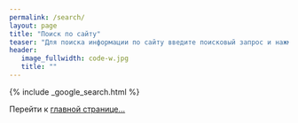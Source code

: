 ```yaml
---
permalink: /search/
layout: page
title: "Поиск по сайту"
teaser: "Для поиска информации по сайту введите поисковый запрос и нажмите Enter"
header:
   image_fullwidth: code-w.jpg
   title: ""
---
```


{% include _google_search.html %}


Перейти к [главной странице...](/)
